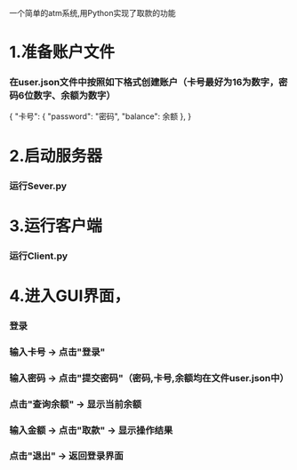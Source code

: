 一个简单的atm系统,用Python实现了取款的功能
# 1.准备账户文件
### 在user.json文件中按照如下格式创建账户（卡号最好为16为数字，密码6位数字、余额为数字）
 {
    "卡号": {
        "password": "密码",
        "balance": 余额
    },
}
# 2.启动服务器
### 运行Sever.py
# 3.运行客户端
### 运行Client.py
# 4.进入GUI界面，
### 登录
### 输入卡号 → 点击"登录"
### 输入密码 → 点击"提交密码"（密码,卡号,余额均在文件user.json中）
### 点击"查询余额" → 显示当前余额
### 输入金额 → 点击"取款" → 显示操作结果
### 点击"退出" → 返回登录界面
